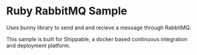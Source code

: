 Ruby RabbitMQ Sample
=====================

Uses bunny library to send and  and recieve a message through RabbitMQ.

This sample is built for Shippable, a docker based continuous integration and deployment platform.

